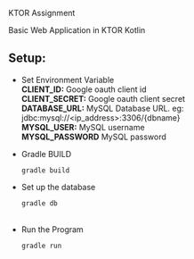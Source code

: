 KTOR Assignment

Basic Web Application in KTOR Kotlin

Setup:
--
- Set Environment Variable <br /> 
    **CLIENT_ID:** Google oauth client id
     <br /> 
    **CLIENT_SECRET:** Google oauth client secret
     <br /> 
    **DATABASE_URL:** MySQL Database URL. eg: jdbc:mysql://<ip_address>:3306/{dbname}
     <br /> 
    **MYSQL_USER:** MySQL username
      <br /> 
    **MYSQL_PASSWORD** MySQL password
    
- Gradle BUILD

    `gradle build`
     <br /> 
- Set up the database

    `gradle db`    
     <br /> 
- Run the Program

    `gradle run`  